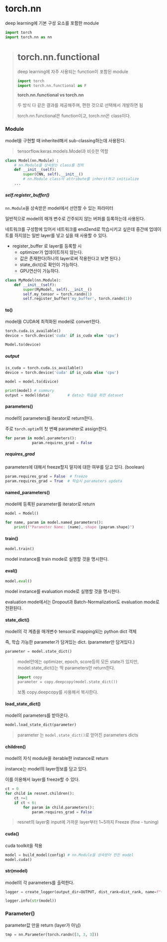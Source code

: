 # torch.nn

deep learning에 기본 구성 요소를 포함한 module

```python
import torch
import torch.nn as nn
```



># torch.nn.functional
>
>deep learning에 자주 사용되는 function이 포함된 module
>
>```python
>import torch
>import torch.nn.functional as F
>```
>
>
>
>**torch.nn.functional vs torch.nn**
>
>두 방식 다 같은 결과를 제공해주며, 편한 것으로 선택해서 개발하면 됨
>
>torch.nn.functional은 function이고, torch.nn은 class이다.



### Module

model을 구현할 때 inherited해서 sub-classing하는데 사용된다. 

> tensorflow.keras.models.Model과 비슷한 역할

```python
class Model(nn.Module) : 
    # nn.Module을 상속받는 class를 정의
    def __init__(self):
        super(CNN, self).__init__()
        # nn.Module class의 attribute를 inherit하고 initialize 
    ...
```



##### self.register_buffer()

`nn.Module`을 상속받은 model에서 선언할 수 있는 파라미터

일반적으로 model의 매개 변수로 간주되지 않는 버퍼를 등록하는데 사용된다.

네트워크를 구성함에 있어서 네트워크를 end2end로 학습시키고 싶은데 중간에 업데이트를 하지않는 일반 layer를 넣고 싶을 때 사용할 수 있다.

- register_buffer 로 layer를 등록할 시 
  - optimizer가 업데이트하지 않는다.
  -  값은 존재한다(하나의 layer로써 작용한다고 보면 된다.)
  -  state_dict()로 확인이 가능하다.
  -  GPU연산이 가능하다.

```python
class MyModel(nn.Module):
    def __init__(self):
        super(MyModel, self).__init__()
        self.my_tensor = torch.randn(1)
        self.register_buffer('my_buffer', torch.randn(1))
```







#### to()

model을 CUDA에 최적화된 model로 convert한다.

```python
torch.cuda.is_available()
device = torch.device('cuda' if is_cuda else 'cpu')

Model.to(device)
```



##### output

```python
is_cuda = torch.cuda.is_available()
device = torch.device('cuda' if is_cuda else 'cpu')

model = model.to(divice)

print(model) # summury
output = model(data)		# data는 학습을 위한 dataset
```





#### parameters()

model의 parameters를 iterator로 return한다.

주로 `torch.optim`의 첫 번째 parameter로 assign한다.

```python
for param in model.parameters():
            param.requires_grad = False
```



##### requires_grad

parameters에 대해서 freeze할지 말지에 대한 여부를 담고 있다. (boolean)

```python
param.requires_grad = False  # freeze
param.requires_grad = True 	# 학습시 paramaters updata
```



#### named_parameters()

model에 등록된 parameter를 iterator로 return

```python
model = Model()

for name, param in model.named_parameters():
    print(f"Parameter Name: {name}, shape {papram.shape}")
```





#### train()

```python
model.train()
```

model instance를 train mode로 실행할 것을 명시한다.



#### eval()

```python
model.eval()
```

model instance를 evaluation mode로 실행할 것을 명시한다.

evaluation mode에서는 Dropout과 Batch-Normalization도 evaluation mode로 전환된다.



#### state_dict()

model의 각 계층을 매개변수 tensor로 mapping되는 python dict 객체

즉, 학습 가능한 parameter가 담겨있는 dict.  (parameter만 담겨있다.)

```python
parameter = model.state_dict()
```

> model안에는 optimizer, epoch, score등의 모든 state가 있지만, model.state_dict()는 딱 parameters만 return한다.
>
> ```python
> import copy
> parameter = copy.deepcopy(model.state_dict())
> ```
>
> 보통 copy.deepcopy를 사용해서 복사한다.



#### load_state_dict()

model의 parameters를 받아온다.

```python
model.load_state_dict(parameter)
```

> parameter 는 `model.state_dict()`로 얻어진 parameters dicts



#### children()

model의 자식 module을 iterable한 instance로 return

instance는 model의 layer정보를 담고 있다.

이를 이용해서 layer를 freeze할 수 있다.

```python
ct = 0
for child in resnet.children():
    ct +=1
    if ct < 6:
        for param in child.parameters():
            param.requires_grad = False
```

> resnet의 layer중 input에 가까운 layer부터 1~5까지 Freeze (fine - tuning)





#### cuda()

cuda toolkit을 적용

```python
model = build_model(config) # nn.Module을 상속받아 만든 model
model.cuda()	
```





#### str(model)

model의 각 parameters를 출력한다.

```python
logger = create_logger(output_dir=OUTPUT, dist_rank=dist_rank, name=f"{NAME}")

logger.info(str(model))
```





### Parameter()

parameter값 만을 return (layer가 아님)

```python
tmp = nn.Parameter(torch.randn([3, 3, 3]))
```



